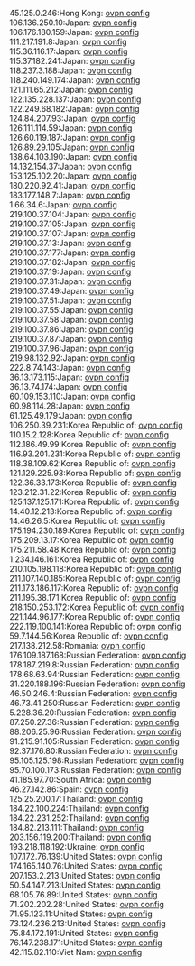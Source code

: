 45.125.0.246:Hong Kong: [ovpn config](vpn/45_125_0_246.ovpn)  
106.136.250.10:Japan: [ovpn config](vpn/106_136_250_10.ovpn)  
106.176.180.159:Japan: [ovpn config](vpn/106_176_180_159.ovpn)  
111.217.191.8:Japan: [ovpn config](vpn/111_217_191_8.ovpn)  
115.36.116.17:Japan: [ovpn config](vpn/115_36_116_17.ovpn)  
115.37.182.241:Japan: [ovpn config](vpn/115_37_182_241.ovpn)  
118.237.3.188:Japan: [ovpn config](vpn/118_237_3_188.ovpn)  
118.240.149.174:Japan: [ovpn config](vpn/118_240_149_174.ovpn)  
121.111.65.212:Japan: [ovpn config](vpn/121_111_65_212.ovpn)  
122.135.228.137:Japan: [ovpn config](vpn/122_135_228_137.ovpn)  
122.249.68.182:Japan: [ovpn config](vpn/122_249_68_182.ovpn)  
124.84.207.93:Japan: [ovpn config](vpn/124_84_207_93.ovpn)  
126.111.114.59:Japan: [ovpn config](vpn/126_111_114_59.ovpn)  
126.60.119.187:Japan: [ovpn config](vpn/126_60_119_187.ovpn)  
126.89.29.105:Japan: [ovpn config](vpn/126_89_29_105.ovpn)  
138.64.103.190:Japan: [ovpn config](vpn/138_64_103_190.ovpn)  
14.132.154.37:Japan: [ovpn config](vpn/14_132_154_37.ovpn)  
153.125.102.20:Japan: [ovpn config](vpn/153_125_102_20.ovpn)  
180.220.92.41:Japan: [ovpn config](vpn/180_220_92_41.ovpn)  
183.177.148.7:Japan: [ovpn config](vpn/183_177_148_7.ovpn)  
1.66.34.6:Japan: [ovpn config](vpn/1_66_34_6.ovpn)  
219.100.37.104:Japan: [ovpn config](vpn/219_100_37_104.ovpn)  
219.100.37.105:Japan: [ovpn config](vpn/219_100_37_105.ovpn)  
219.100.37.107:Japan: [ovpn config](vpn/219_100_37_107.ovpn)  
219.100.37.13:Japan: [ovpn config](vpn/219_100_37_13.ovpn)  
219.100.37.177:Japan: [ovpn config](vpn/219_100_37_177.ovpn)  
219.100.37.182:Japan: [ovpn config](vpn/219_100_37_182.ovpn)  
219.100.37.19:Japan: [ovpn config](vpn/219_100_37_19.ovpn)  
219.100.37.31:Japan: [ovpn config](vpn/219_100_37_31.ovpn)  
219.100.37.49:Japan: [ovpn config](vpn/219_100_37_49.ovpn)  
219.100.37.51:Japan: [ovpn config](vpn/219_100_37_51.ovpn)  
219.100.37.55:Japan: [ovpn config](vpn/219_100_37_55.ovpn)  
219.100.37.58:Japan: [ovpn config](vpn/219_100_37_58.ovpn)  
219.100.37.86:Japan: [ovpn config](vpn/219_100_37_86.ovpn)  
219.100.37.87:Japan: [ovpn config](vpn/219_100_37_87.ovpn)  
219.100.37.96:Japan: [ovpn config](vpn/219_100_37_96.ovpn)  
219.98.132.92:Japan: [ovpn config](vpn/219_98_132_92.ovpn)  
222.8.74.143:Japan: [ovpn config](vpn/222_8_74_143.ovpn)  
36.13.173.115:Japan: [ovpn config](vpn/36_13_173_115.ovpn)  
36.13.74.174:Japan: [ovpn config](vpn/36_13_74_174.ovpn)  
60.109.153.110:Japan: [ovpn config](vpn/60_109_153_110.ovpn)  
60.98.114.28:Japan: [ovpn config](vpn/60_98_114_28.ovpn)  
61.125.49.179:Japan: [ovpn config](vpn/61_125_49_179.ovpn)  
106.250.39.231:Korea Republic of: [ovpn config](vpn/106_250_39_231.ovpn)  
110.15.2.128:Korea Republic of: [ovpn config](vpn/110_15_2_128.ovpn)  
112.186.49.99:Korea Republic of: [ovpn config](vpn/112_186_49_99.ovpn)  
116.93.201.231:Korea Republic of: [ovpn config](vpn/116_93_201_231.ovpn)  
118.38.109.62:Korea Republic of: [ovpn config](vpn/118_38_109_62.ovpn)  
121.129.225.93:Korea Republic of: [ovpn config](vpn/121_129_225_93.ovpn)  
122.36.33.173:Korea Republic of: [ovpn config](vpn/122_36_33_173.ovpn)  
123.212.31.22:Korea Republic of: [ovpn config](vpn/123_212_31_22.ovpn)  
125.137.125.171:Korea Republic of: [ovpn config](vpn/125_137_125_171.ovpn)  
14.40.12.213:Korea Republic of: [ovpn config](vpn/14_40_12_213.ovpn)  
14.46.26.5:Korea Republic of: [ovpn config](vpn/14_46_26_5.ovpn)  
175.194.230.189:Korea Republic of: [ovpn config](vpn/175_194_230_189.ovpn)  
175.209.13.17:Korea Republic of: [ovpn config](vpn/175_209_13_17.ovpn)  
175.211.58.48:Korea Republic of: [ovpn config](vpn/175_211_58_48.ovpn)  
1.234.146.161:Korea Republic of: [ovpn config](vpn/1_234_146_161.ovpn)  
210.105.198.118:Korea Republic of: [ovpn config](vpn/210_105_198_118.ovpn)  
211.107.140.185:Korea Republic of: [ovpn config](vpn/211_107_140_185.ovpn)  
211.173.186.117:Korea Republic of: [ovpn config](vpn/211_173_186_117.ovpn)  
211.195.38.171:Korea Republic of: [ovpn config](vpn/211_195_38_171.ovpn)  
218.150.253.172:Korea Republic of: [ovpn config](vpn/218_150_253_172.ovpn)  
221.144.96.177:Korea Republic of: [ovpn config](vpn/221_144_96_177.ovpn)  
222.119.100.141:Korea Republic of: [ovpn config](vpn/222_119_100_141.ovpn)  
59.7.144.56:Korea Republic of: [ovpn config](vpn/59_7_144_56.ovpn)  
217.138.212.58:Romania: [ovpn config](vpn/217_138_212_58.ovpn)  
176.109.187.168:Russian Federation: [ovpn config](vpn/176_109_187_168.ovpn)  
178.187.219.8:Russian Federation: [ovpn config](vpn/178_187_219_8.ovpn)  
178.68.63.94:Russian Federation: [ovpn config](vpn/178_68_63_94.ovpn)  
31.220.188.196:Russian Federation: [ovpn config](vpn/31_220_188_196.ovpn)  
46.50.246.4:Russian Federation: [ovpn config](vpn/46_50_246_4.ovpn)  
46.73.41.250:Russian Federation: [ovpn config](vpn/46_73_41_250.ovpn)  
5.228.36.20:Russian Federation: [ovpn config](vpn/5_228_36_20.ovpn)  
87.250.27.36:Russian Federation: [ovpn config](vpn/87_250_27_36.ovpn)  
88.206.25.96:Russian Federation: [ovpn config](vpn/88_206_25_96.ovpn)  
91.215.91.105:Russian Federation: [ovpn config](vpn/91_215_91_105.ovpn)  
92.37.176.80:Russian Federation: [ovpn config](vpn/92_37_176_80.ovpn)  
95.105.125.198:Russian Federation: [ovpn config](vpn/95_105_125_198.ovpn)  
95.70.100.173:Russian Federation: [ovpn config](vpn/95_70_100_173.ovpn)  
41.185.97.70:South Africa: [ovpn config](vpn/41_185_97_70.ovpn)  
46.27.142.86:Spain: [ovpn config](vpn/46_27_142_86.ovpn)  
125.25.200.17:Thailand: [ovpn config](vpn/125_25_200_17.ovpn)  
184.22.100.224:Thailand: [ovpn config](vpn/184_22_100_224.ovpn)  
184.22.231.252:Thailand: [ovpn config](vpn/184_22_231_252.ovpn)  
184.82.213.111:Thailand: [ovpn config](vpn/184_82_213_111.ovpn)  
203.156.119.200:Thailand: [ovpn config](vpn/203_156_119_200.ovpn)  
193.218.118.192:Ukraine: [ovpn config](vpn/193_218_118_192.ovpn)  
107.172.76.139:United States: [ovpn config](vpn/107_172_76_139.ovpn)  
174.165.140.76:United States: [ovpn config](vpn/174_165_140_76.ovpn)  
207.153.2.213:United States: [ovpn config](vpn/207_153_2_213.ovpn)  
50.54.147.213:United States: [ovpn config](vpn/50_54_147_213.ovpn)  
68.105.76.89:United States: [ovpn config](vpn/68_105_76_89.ovpn)  
71.202.202.28:United States: [ovpn config](vpn/71_202_202_28.ovpn)  
71.95.123.11:United States: [ovpn config](vpn/71_95_123_11.ovpn)  
73.124.236.213:United States: [ovpn config](vpn/73_124_236_213.ovpn)  
75.84.172.191:United States: [ovpn config](vpn/75_84_172_191.ovpn)  
76.147.238.171:United States: [ovpn config](vpn/76_147_238_171.ovpn)  
42.115.82.110:Viet Nam: [ovpn config](vpn/42_115_82_110.ovpn)  
